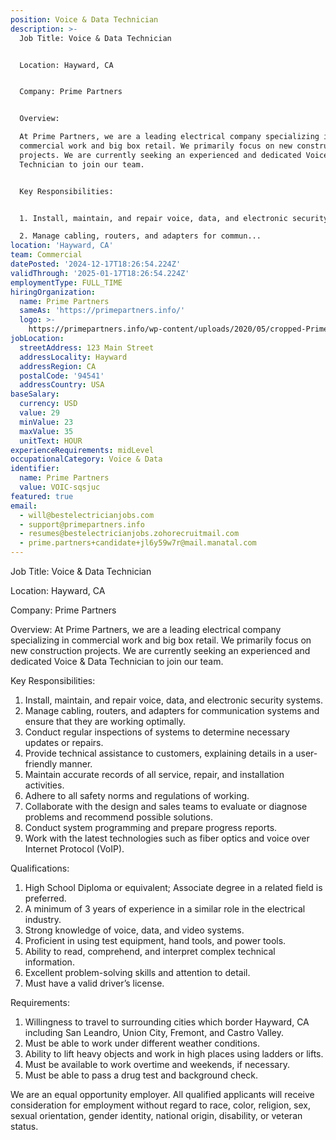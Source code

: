 ```yaml
---
position: Voice & Data Technician
description: >-
  Job Title: Voice & Data Technician


  Location: Hayward, CA


  Company: Prime Partners


  Overview:

  At Prime Partners, we are a leading electrical company specializing in
  commercial work and big box retail. We primarily focus on new construction
  projects. We are currently seeking an experienced and dedicated Voice & Data
  Technician to join our team.


  Key Responsibilities:


  1. Install, maintain, and repair voice, data, and electronic security systems.

  2. Manage cabling, routers, and adapters for commun...
location: 'Hayward, CA'
team: Commercial
datePosted: '2024-12-17T18:26:54.224Z'
validThrough: '2025-01-17T18:26:54.224Z'
employmentType: FULL_TIME
hiringOrganization:
  name: Prime Partners
  sameAs: 'https://primepartners.info/'
  logo: >-
    https://primepartners.info/wp-content/uploads/2020/05/cropped-Prime-Partners-Logo-NO-BG-1-1.png
jobLocation:
  streetAddress: 123 Main Street
  addressLocality: Hayward
  addressRegion: CA
  postalCode: '94541'
  addressCountry: USA
baseSalary:
  currency: USD
  value: 29
  minValue: 23
  maxValue: 35
  unitText: HOUR
experienceRequirements: midLevel
occupationalCategory: Voice & Data
identifier:
  name: Prime Partners
  value: VOIC-sqsjuc
featured: true
email:
  - will@bestelectricianjobs.com
  - support@primepartners.info
  - resumes@bestelectricianjobs.zohorecruitmail.com
  - prime.partners+candidate+jl6y59w7r@mail.manatal.com
---
```




Job Title: Voice & Data Technician

Location: Hayward, CA

Company: Prime Partners

Overview:
At Prime Partners, we are a leading electrical company specializing in commercial work and big box retail. We primarily focus on new construction projects. We are currently seeking an experienced and dedicated Voice & Data Technician to join our team.

Key Responsibilities:

1. Install, maintain, and repair voice, data, and electronic security systems.
2. Manage cabling, routers, and adapters for communication systems and ensure that they are working optimally.
3. Conduct regular inspections of systems to determine necessary updates or repairs.
4. Provide technical assistance to customers, explaining details in a user-friendly manner.
5. Maintain accurate records of all service, repair, and installation activities.
6. Adhere to all safety norms and regulations of working.
7. Collaborate with the design and sales teams to evaluate or diagnose problems and recommend possible solutions.
8. Conduct system programming and prepare progress reports.
9. Work with the latest technologies such as fiber optics and voice over Internet Protocol (VoIP).

Qualifications:

1. High School Diploma or equivalent; Associate degree in a related field is preferred.
2. A minimum of 3 years of experience in a similar role in the electrical industry.
3. Strong knowledge of voice, data, and video systems.
4. Proficient in using test equipment, hand tools, and power tools.
5. Ability to read, comprehend, and interpret complex technical information.
6. Excellent problem-solving skills and attention to detail.
7. Must have a valid driver’s license.

Requirements:

1. Willingness to travel to surrounding cities which border Hayward, CA including San Leandro, Union City, Fremont, and Castro Valley.
2. Must be able to work under different weather conditions.
3. Ability to lift heavy objects and work in high places using ladders or lifts.
4. Must be available to work overtime and weekends, if necessary.
5. Must be able to pass a drug test and background check.

We are an equal opportunity employer. All qualified applicants will receive consideration for employment without regard to race, color, religion, sex, sexual orientation, gender identity, national origin, disability, or veteran status.
